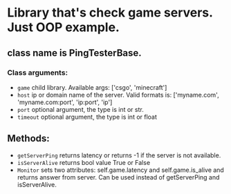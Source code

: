 # Library that's check game servers. Just OOP example.

## class name is PingTesterBase.

### Class arguments:
* `game` child library. Available args: ['csgo', 'minecraft']
* `host` ip or domain name of the server. Valid formats is: ['myname.com', 'myname.com:port', 'ip:port', 'ip']
* `port` optional argument, the type is int or str.
* `timeout` optional argument, the type is int or float

## Methods:
* `getServerPing` returns latency or returns -1 if the server is not available.
* `isServerAlive` returns bool value True or False
* `Monitor` sets two attributes: self.game.latency and self.game.is_alive and returns answer from server.
   Can be used instead of getServerPing and isServerAlive.
